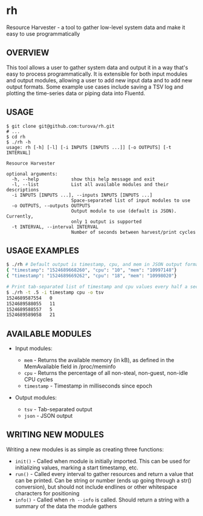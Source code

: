 # rh
Resource Harvester - a tool to gather low-level system data and make it easy to use programmatically

## OVERVIEW

This tool allows a user to gather system data and output it in a way that's easy to process programmatically. It is extensible for both input modules and output modules, allowing a user to add new input data and to add new output formats. Some example use cases include saving a TSV log and plotting the time-series data or piping data into Fluentd.

## USAGE

```
$ git clone git@github.com:turova/rh.git
# ...
$ cd rh
$ ./rh -h
usage: rh [-h] [-l] [-i INPUTS [INPUTS ...]] [-o OUTPUTS] [-t INTERVAL]

Resource Harvester

optional arguments:
  -h, --help            show this help message and exit
  -l, --list            List all available modules and their descriptions
  -i INPUTS [INPUTS ...], --inputs INPUTS [INPUTS ...]
                        Space-separated list of input modules to use
  -o OUTPUTS, --outputs OUTPUTS
                        Output module to use (default is JSON). Currently,
                        only 1 output is supported
  -t INTERVAL, --interval INTERVAL
                        Number of seconds between harvest/print cycles
```

## USAGE EXAMPLES
```bash
$ ./rh # Default output is timestamp, cpu, and mem in JSON output format
{ "timestamp": "1524689668260", "cpu": "10", "mem": "10997148"}
{ "timestamp": "1524689669262", "cpu": "18", "mem": "10998020"}
```

```bash
# Print tab-separated list of timestamp and cpu values every half a second
$ ./rh -t .5 -i timestamp cpu -o tsv
1524689587554	0
1524689588055	11
1524689588557	5
1524689589058	21
```

## AVAILABLE MODULES

* Input modules:
  * ```mem``` - Returns the available memory (in kB), as defined in the MemAvailable field in /proc/meminfo
  * ```cpu``` - Returns the percentage of all non-steal, non-guest, non-idle CPU cycles
  * ```timestamp``` - Timestamp in milliseconds since epoch


* Output modules:
  * ```tsv``` - Tab-separated output
  * ```json``` - JSON output

## WRITING NEW MODULES
Writing a new modules is as simple as creating three functions:
- ```init()``` - Called when module is initially imported. This can be used for initializing values, marking a start timestamp, etc.
- ```run()``` - Called every interval to gather resources and return a value that can be printed. Can be string or number (ends up going through a str() conversion), but should not include endlines or other whitespace characters for positioning
- ```info()``` - Called when ```rh --info``` is called. Should return a string with a summary of the data the module gathers
